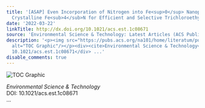 ```yaml
---
title: '[ASAP] Even Incorporation of Nitrogen into Fe<sup>0</sup> Nanoparticles as
  Crystalline Fe<sub>4</sub>N for Efficient and Selective Trichloroethylene Degradation'
date: '2022-03-22'
linkTitle: http://dx.doi.org/10.1021/acs.est.1c08671
source: 'Environmental Science & Technology: Latest Articles (ACS Publications)'
description: '<p><img src="https://pubs.acs.org/na101/home/literatum/publisher/achs/journals/content/esthag/0/esthag.ahead-of-print/acs.est.1c08671/20220322/images/medium/es1c08671_0007.gif"
  alt="TOC Graphic"/></p><div><cite>Environmental Science & Technology</cite></div><div>DOI:
  10.1021/acs.est.1c08671</div> ...'
disable_comments: true
---
```

<p><img src="https://pubs.acs.org/na101/home/literatum/publisher/achs/journals/content/esthag/0/esthag.ahead-of-print/acs.est.1c08671/20220322/images/medium/es1c08671_0007.gif" alt="TOC Graphic"/></p><div><cite>Environmental Science & Technology</cite></div><div>DOI: 10.1021/acs.est.1c08671</div> ...